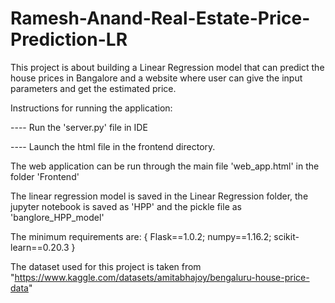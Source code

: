# Ramesh-Anand-Real-Estate-Price-Prediction-LR
This project is about building a Linear Regression model that can predict the house prices in Bangalore and a website where user can give the input parameters and get the estimated price.

Instructions for running the application:

---- Run the 'server.py' file in IDE

---- Launch the html file in the frontend directory.

The web application can be run through the main file 'web_app.html' in the folder 'Frontend'

The linear regression model is saved in the Linear Regression folder, the jupyter notebook is saved as 'HPP' and the pickle file as 'banglore_HPP_model'

The minimum requirements are: 
{ Flask==1.0.2;
numpy==1.16.2;
scikit-learn==0.20.3 }

The dataset used for this project is taken from "https://www.kaggle.com/datasets/amitabhajoy/bengaluru-house-price-data"
